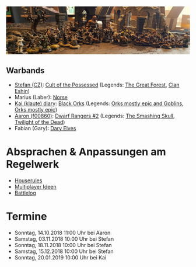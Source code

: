 
![roasters](group-picture.jpg)

## Warbands

* [Stefan (CZ)](/Stefan/Diary.md): [Cult of the Possessed](/Stefan/Promise%20of%20Power%20-%20Cult%20of%20the%20Possessed.md) (Legends: [The Great Forest](/Stefan/Archiv/Forest-Walkers.md), [Clan Eshin](/Stefan/Archiv/The%20Silent%20Death%20-%20Clan%20Eshin.md))
* Marius (Laber): [Norse](/Marius/Norse%20pack)
* [Kai (klaute) diary](/kai/mordheim/kai-orks_diary.md): [Black Orks](/kai/mordheim/kai-warband.md) (Legends: [Orks mostly epic and Goblins](/kai/mordheim/old/orks_1/kai-orks_mostly_epic_and_goblins.md), [Orks mostly epic](/kai/mordheim/old/orks_2/kai-orks_mostly_epic.md))
* [Aaron (f00860)](/aaron-f00860/diary.md): [Dwarf Rangers #2](/aaron-f00860/warband-phoenix.md) (Legends: [The Smashing Skull](/aaron-f00860/warband-the-smashing-skull.md), [Twilight of the Dead](/aaron-f00860/warband-twilight-of-the-dead.md))
* Fabian (Gary): [Dary Elves](/Fabian/Dark%20Elves.md)

# Absprachen & Anpassungen am Regelwerk

* [Houserules](/Dokumente/Houserules.md)
* [Multiplayer Ideen](/Ideensammlung%20Multiplayer.md)
* [Battlelog](/Kampagnen%20Battle%20Log.md)

# Termine

* Sonntag, 14.10.2018 11:00 Uhr bei Aaron
* Samstag, 03.11.2018 10:00 Uhr bei Stefan
* Sonntag, 18.11.2018 10:00 Uhr bei Stefan
* Samstag, 15.12.2018 10:00 Uhr bei Stefan
* Sonntag, 20.01.2019 10:00 Uhr bei Kai
